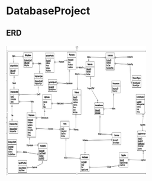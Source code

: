 # DatabaseProject

## ERD 
<h3> <img width=75% height=75% alt="Login Page" src="https://raw.githubusercontent.com/Domanrovil/DatabaseProject/Main/HospitalERD.png"> </h3>
